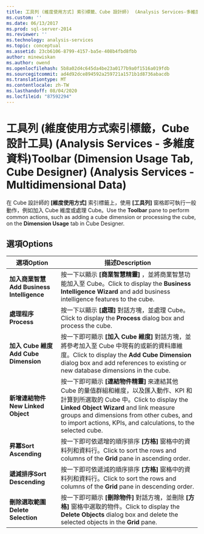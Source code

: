 ```yaml
---
title: 工具列 (維度使用方式] 索引標籤、Cube 設計師)  (Analysis Services-多維度資料) |Microsoft Docs
ms.custom: ''
ms.date: 06/13/2017
ms.prod: sql-server-2014
ms.reviewer: ''
ms.technology: analysis-services
ms.topic: conceptual
ms.assetid: 23cb6106-8799-4157-ba5e-408b4fbd8fbb
author: minewiskan
ms.author: owend
ms.openlocfilehash: 5b8a02d4c645da4be23a0177b9a0f1516a019fdb
ms.sourcegitcommit: ad4d92dce894592a259721a1571b1d8736abacdb
ms.translationtype: MT
ms.contentlocale: zh-TW
ms.lasthandoff: 08/04/2020
ms.locfileid: "87592294"
---
```

# <a name="toolbar-dimension-usage-tab-cube-designer-analysis-services---multidimensional-data"></a><span data-ttu-id="d35bf-102">工具列 (維度使用方式索引標籤，Cube 設計工具) (Analysis Services - 多維度資料)</span><span class="sxs-lookup"><span data-stu-id="d35bf-102">Toolbar (Dimension Usage Tab, Cube Designer) (Analysis Services - Multidimensional Data)</span></span>
  <span data-ttu-id="d35bf-103">在 Cube 設計師的 **[維度使用方式]** 索引標籤上，使用 **[工具列]** 窗格即可執行一般動作，例如加入 Cube 維度或處理 Cube。</span><span class="sxs-lookup"><span data-stu-id="d35bf-103">Use the **Toolbar** pane to perform common actions, such as adding a cube dimension or processing the cube, on the **Dimension Usage** tab in Cube Designer.</span></span>  
  
## <a name="options"></a><span data-ttu-id="d35bf-104">選項</span><span class="sxs-lookup"><span data-stu-id="d35bf-104">Options</span></span>  
  
|<span data-ttu-id="d35bf-105">選項</span><span class="sxs-lookup"><span data-stu-id="d35bf-105">Option</span></span>|<span data-ttu-id="d35bf-106">描述</span><span class="sxs-lookup"><span data-stu-id="d35bf-106">Description</span></span>|  
|------------|-----------------|  
|<span data-ttu-id="d35bf-107">**加入商業智慧**</span><span class="sxs-lookup"><span data-stu-id="d35bf-107">**Add Business Intelligence**</span></span>|<span data-ttu-id="d35bf-108">按一下以顯示 **[商業智慧精靈]** ，並將商業智慧功能加入至 Cube。</span><span class="sxs-lookup"><span data-stu-id="d35bf-108">Click to display the **Business Intelligence Wizard** and add business intelligence features to the cube.</span></span>|  
|<span data-ttu-id="d35bf-109">**處理程序**</span><span class="sxs-lookup"><span data-stu-id="d35bf-109">**Process**</span></span>|<span data-ttu-id="d35bf-110">按一下以顯示 **[處理]** 對話方塊，並處理 Cube。</span><span class="sxs-lookup"><span data-stu-id="d35bf-110">Click to display the **Process** dialog box and process the cube.</span></span>|  
|<span data-ttu-id="d35bf-111">**加入 Cube 維度**</span><span class="sxs-lookup"><span data-stu-id="d35bf-111">**Add Cube Dimension**</span></span>|<span data-ttu-id="d35bf-112">按一下即可顯示 **[加入 Cube 維度]** 對話方塊，並將參考加入至 Cube 中現有的或新的資料庫維度。</span><span class="sxs-lookup"><span data-stu-id="d35bf-112">Click to display the **Add Cube Dimension** dialog box and add references to existing or new database dimensions in the cube.</span></span>|  
|<span data-ttu-id="d35bf-113">**新增連結物件**</span><span class="sxs-lookup"><span data-stu-id="d35bf-113">**New Linked Object**</span></span>|<span data-ttu-id="d35bf-114">按一下即可顯示 **[連結物件精靈]** 來連結其他 Cube 的量值群組和維度，以及匯入動作、KPI 和計算到所選取的 Cube 中。</span><span class="sxs-lookup"><span data-stu-id="d35bf-114">Click to display the **Linked Object Wizard** and link measure groups and dimensions from other cubes, and to import actions, KPIs, and calculations, to the selected cube.</span></span>|  
|<span data-ttu-id="d35bf-115">**昇冪**</span><span class="sxs-lookup"><span data-stu-id="d35bf-115">**Sort Ascending**</span></span>|<span data-ttu-id="d35bf-116">按一下即可依遞增的順序排序 **[方格]** 窗格中的資料列和資料行。</span><span class="sxs-lookup"><span data-stu-id="d35bf-116">Click to sort the rows and columns of the **Grid** pane in ascending order.</span></span>|  
|<span data-ttu-id="d35bf-117">**遞減排序**</span><span class="sxs-lookup"><span data-stu-id="d35bf-117">**Sort Descending**</span></span>|<span data-ttu-id="d35bf-118">按一下即可依遞減的順序排序 **[方格]** 窗格中的資料列和資料行。</span><span class="sxs-lookup"><span data-stu-id="d35bf-118">Click to sort the rows and columns of the **Grid** pane in descending order.</span></span>|  
|<span data-ttu-id="d35bf-119">**刪除選取範圍**</span><span class="sxs-lookup"><span data-stu-id="d35bf-119">**Delete Selection**</span></span>|<span data-ttu-id="d35bf-120">按一下即可顯示 **[刪除物件]** 對話方塊，並刪除 **[方格]** 窗格中選取的物件。</span><span class="sxs-lookup"><span data-stu-id="d35bf-120">Click to display the **Delete Objects** dialog box and delete the selected objects in the **Grid** pane.</span></span>|  
  
  
